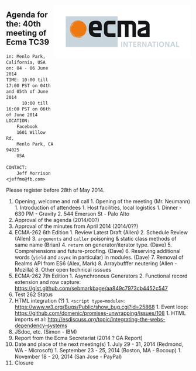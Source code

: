 <img src="../images/Ecma_RVB-003.jpg"
     align="right" alt="" />

## Agenda for the: 40th meeting of Ecma TC39

    in: Menlo Park, California, USA
    on: 04 - 06 June 2014
    TIME: 10:00 till 17:00 PST on 04th and 05th of June 2014
          10:00 till 16:00 PST on 06th of June 2014
    LOCATION:
        Facebook
        1601 Willow Rd,
        Menlo Park, CA 94025
        USA 

    CONTACT:
        Jeff Morrison <jeffmo@fb.com>

Please register before 28th of May 2014.

  1. Opening, welcome and roll call
    1. Opening of the meeting (Mr. Neumann)
    1. Introduction of attendees
    1. Host facilities, local logistics
    1. Dinner - 630 PM - Gravity
    2. 544 Emerson St - Palo Alto 
  1. Approval of the agenda (2014/00?)
  1. Approval of the minutes from April 2014 (2014/0??)
  1. ECMA-262 6th Edition
    1. Review Latest Draft (Allen)
    2. Schedule Review (Allen)
    3. `arguments` and `caller` poisoning & static class methods of same name (Brian)
    4. `return` on generator/iterator type. (Dave)
    5. Comprehensions and future-proofing. (Dave)
    6. Reserving additional words (`yield` and `async` in particular) in modules. (Dave)
    7. Removal of Realms API from ES6 (Alex, Mark)
    8. Arraybufffer neutering (Allen - Mozilla)
    8. Other open technical isssues
  1. ECMA-262 7th Edition
    1. Asynchronous Generators
    2. Functional record extension and row capture: https://gist.github.com/sebmarkbage/aa849c7973cb4452c547
  1. Test 262 Status
  1. HTML integration (?)
    1. `<script type=module>`: https://www.w3.org/Bugs/Public/show_bug.cgi?id=25868
    1. Event loop: https://github.com/domenic/promises-unwrapping/issues/108
    1. HTML imports et al: http://esdiscuss.org/topic/integrating-the-webs-dependency-systems
  1. JSdoc, etc. (Simon - IBM)
  1. Report from the Ecma Secretariat (2014 ? GA Report)
  1. Date and place of the next meeting(s)
    1. July  29 - 31, 2014 (Redmond, WA - Microsoft)
    1. September 23 - 25, 2014 (Boston, MA - Bocoup)
    1. November 18 - 20, 2014 (San Jose - PayPal)
  1.  Closure

